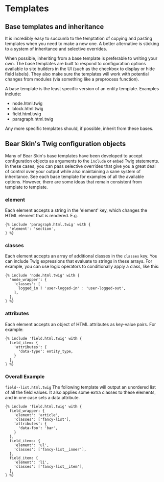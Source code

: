 # Templates

## Base templates and inheritance

It is incredibly easy to succumb to the temptation of copying and pasting templates when you need to make a new one. A better alternative is sticking to a system of inheritance and selective overrides.

When possible, inheriting from a base template is preferable to writing your own. The base templates are built to respond to configuration options available to site builders in the UI (such as the checkbox to display or hide field labels). They also make sure the templates will work with potential changes from modules (via something like a preprocess function).

A base template is the least specific version of an entity template. Examples include:

  - node.html.twig
  - block.html.twig
  - field.html.twig
  - paragraph.html.twig

Any more specific templates should, if possible, inherit from these bases.

## Bear Skin's Twig configuration objects

Many of Bear Skin's base templates have been developed to accept configuration objects as arguments to the `include` or `embed` Twig statements. In these cases, you can pass selective overrides that give you a great deal of control over your output while also maintaining a sane system of inheritance. See each base template for examples of all the available options. However, there are some ideas that remain consistent from template to template.

### element

Each element accepts a string in the 'element' key, which changes the HTML element that is rendered. E.g.

```
{% include 'paragraph.html.twig' with {
  'element': 'section',
} %}
```

### classes

Each element accepts an array of additional classes in the `classes` key. You can include Twig expressions that evaluate to strings in these arrays. For example, you can use logic operators to conditionally apply a class, like this:

```
{% include 'node.html.twig' with {
  'node_wrapper': {
    'classes': [
      logged_in ? 'user-logged-in' : 'user-logged-out',
    ],
  },
} %}
```

### attributes

Each element accepts an object of HTML attributes as key-value pairs. For example:

```
{% include 'field.html.twig' with {
  field_item: {
    'attributes': {
      'data-type': entity_type,
    }
  },
} %}
```

### Overall Example

`field--list.html.twig`
The following template will output an unordered list of all the field values. It also applies some extra classes to these elements, and in one case sets a data attribute.

```
{% include 'field.html.twig' with {
  field_wrapper: {
    'element': 'article',
    'classes': ['fancy-list'],
    'attributes': {
      'data-foo': 'bar',
    }
  },
  field_items: {
    'element': 'ul',
    'classes': ['fancy-list__inner'],
  },
  field_item: {
    'element': 'li',
    'classes': ['fancy-list__item'],
  },
} %}
```
